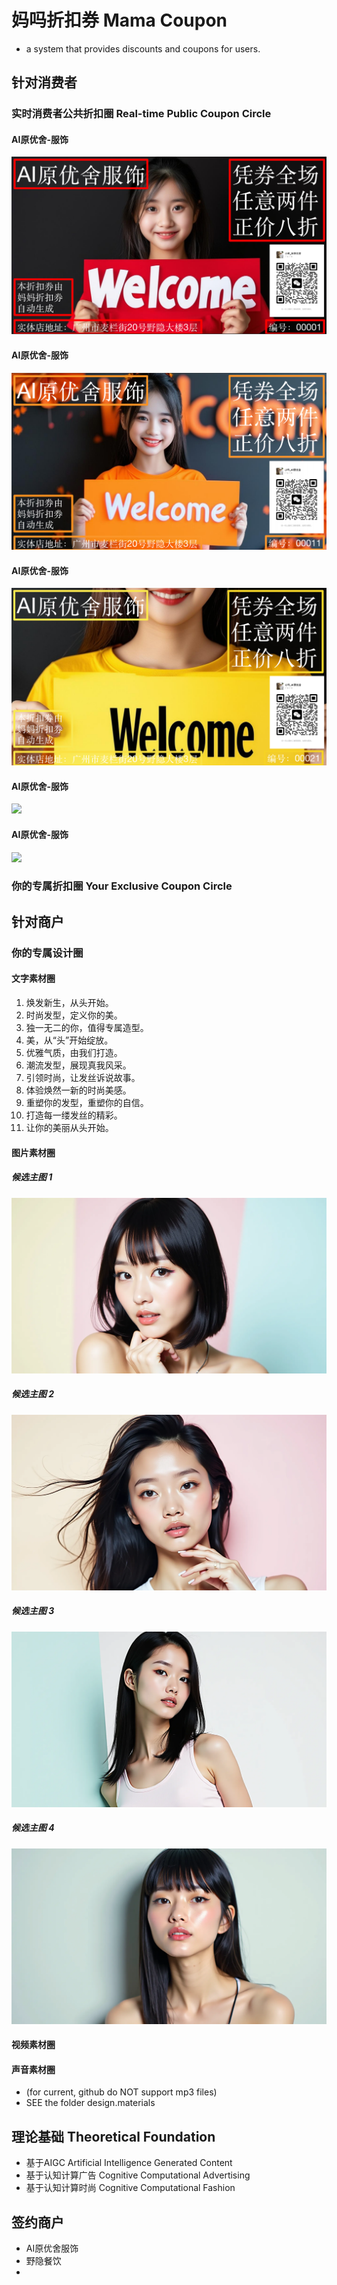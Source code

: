 # 妈吗折扣券 Mama Coupon
- a system that provides discounts and coupons for users.

## 针对消费者
### 实时消费者公共折扣圈 Real-time Public Coupon Circle
#### AI原优舍-服饰
![](./coupons/AI原优舍.coupon.00001.png)
#### AI原优舍-服饰
![](./coupons/AI原优舍.coupon.00011.png)
#### AI原优舍-服饰
![](./coupons/AI原优舍.coupon.00021.png)
#### AI原优舍-服饰
![](./coupons/AI原优舍.coupon.00031.png)
#### AI原优舍-服饰
![](./coupons/AI原优舍.coupon.00041.png)

### 你的专属折扣圈 Your Exclusive Coupon Circle

## 针对商户
### 你的专属设计圈
#### 文字素材圈
1. 焕发新生，从头开始。
2. 时尚发型，定义你的美。
3. 独一无二的你，值得专属造型。
4. 美，从“头”开始绽放。
5. 优雅气质，由我们打造。
6. 潮流发型，展现真我风采。
7. 引领时尚，让发丝诉说故事。
8. 体验焕然一新的时尚美感。
9. 重塑你的发型，重塑你的自信。
10. 打造每一缕发丝的精彩。
11. 让你的美丽从头开始。
#### 图片素材圈
##### 候选主图 1
![](./design.materials/image.1.png)
##### 候选主图 2
![](./design.materials/image.2.png)
##### 候选主图 3
![](./design.materials/image.3.png)
##### 候选主图 4
![](./design.materials/image.4.png)
#### 视频素材圈

#### 声音素材圈
- (for current, github do NOT support mp3 files)
- SEE the folder design.materials

## 理论基础 Theoretical Foundation
* 基于AIGC Artificial Intelligence Generated Content
* 基于认知计算广告 Cognitive Computational Advertising
* 基于认知计算时尚 Cognitive Computational Fashion

## 签约商户
* AI原优舍服饰
* 野隐餐饮
* 
